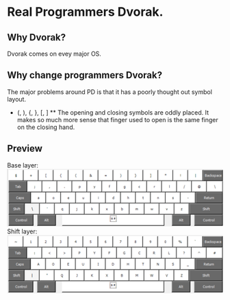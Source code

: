 # Real Programmers Dvorak.

## Why Dvorak?
Dvorak comes on evey major OS.

## Why change programmers Dvorak?
The major problems around PD is that it has a poorly thought out symbol layout.

* (, ), {, }, [, ]
** The opening and closing symbols are oddly placed.  It makes so much more sense that finger used to open is the same finger on the closing hand.

## Preview
Base layer:
![base layer](./rpd.PNG)
Shift layer:
![shift layer](./rpd-shift.PNG)
